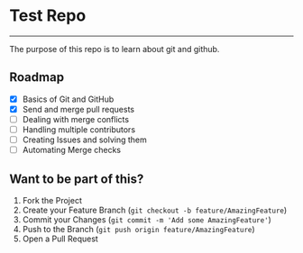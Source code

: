 # Test Repo
---
The purpose of this repo is to learn about git and github.

## Roadmap

- [x] Basics of Git and GitHub
- [x] Send and merge pull requests
- [ ] Dealing with merge conflicts
- [ ] Handling multiple contributors
- [ ] Creating Issues and solving them
- [ ] Automating Merge checks

## Want to be part of this?

1. Fork the Project
2. Create your Feature Branch (`git checkout -b feature/AmazingFeature`)
3. Commit your Changes (`git commit -m 'Add some AmazingFeature'`)
4. Push to the Branch (`git push origin feature/AmazingFeature`)
5. Open a Pull Request
